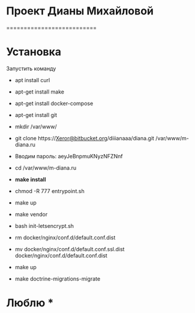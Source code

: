 # Проект Дианы Михайловой
==========================
# Установка
Запустить команду 

* apt install curl
* apt-get install make
* apt-get install docker-compose
* apt-get install git
* mkdir /var/www/ 
* git clone https://Xeror@bitbucket.org/diiianaaa/diana.git /var/www/m-diana.ru 

* Вводим пароль: aeyJeBnpmuKNyzNFZNnf 
* cd /var/www/m-diana.ru
* __make install__
* chmod -R 777 entrypoint.sh
* make up
* make vendor
* bash init-letsencrypt.sh
* rm docker/nginx/conf.d/default.conf.dist
* mv docker/nginx/conf.d/default.conf.ssl.dist docker/nginx/conf.d/default.conf.dist
* make up
* make doctrine-migrations-migrate

# Люблю *